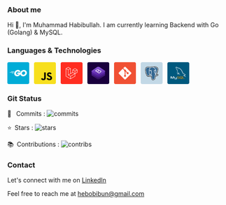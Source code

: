 ### About me
Hi 👋, I'm Muhammad Habibullah. I am currently learning Backend with Go (Golang) & MySQL.

### Languages & Technologies
<a target="_blank" href="https://golang.org/"><img style="vertical-align: middle;" alt="Go" src="https://raw.githubusercontent.com/hebobibun/hebobibun/main/assets/go.png" width="50"></a>&ensp;
<a target="_blank" href="https://www.javascript.com/"><img style="vertical-align: middle;" alt="Javascript" src="https://raw.githubusercontent.com/hebobibun/hebobibun/main/assets/js.png" width="50"></a>&ensp;
<a href="https://laravel.com/"><img style="vertical-align: middle;" alt="Laravel" src="https://raw.githubusercontent.com/hebobibun/hebobibun/main/assets/laravel.png" width="50"></a>&ensp;
<a href="https://getbootstrap.com/"><img style="vertical-align: middle;" alt="Bootstrap" src="https://raw.githubusercontent.com/hebobibun/hebobibun/main/assets/bs.png" width="50"></a>&ensp;
<a href="https://git-scm.com/"><img style="vertical-align: middle;" alt="Git" src="https://raw.githubusercontent.com/hebobibun/hebobibun/main/assets/git.png" width="50"></a>&ensp;
<a target="_blank" href="https://www.postgresql.org//"><img style="vertical-align: middle;" alt="PostgreSQL" src="https://raw.githubusercontent.com/hebobibun/hebobibun/main/assets/postgre.png" width="50"></a>&ensp;
<a target="_blank" href="https://www.mysql.com/"><img style="vertical-align: middle;" alt="MySQL" src="https://raw.githubusercontent.com/hebobibun/hebobibun/main/assets/mysql.png" width="50"></a>&ensp;

### Git Status
:arrows_counterclockwise: &ensp;Commits : <img alt="commits" src="https://github-readme-stats-individuals.vercel.app/api/individual?username=hebobibun&show=commits&count_private=true&theme=dark">

:star:&ensp;Stars : <img alt="stars" src="https://github-readme-stats-individuals.vercel.app/api/individual?username=hebobibun&show=stars&count_private=true&theme=dark">

:books:&ensp;Contributions : <img alt="contribs" src="https://github-readme-stats-individuals.vercel.app/api/individual?username=hebobibun&show=contribs&count_private=true&theme=dark">

### Contact

Let's connect with me on <a href="https://www.linkedin.com/in/mhammadhabibullah/" target="_blank">LinkedIn<a/>

Feel free to reach me at <a target="_blank" href="mailto:hebobibun@gmail.com" target="_blank">hebobibun@gmail.com<a/>
